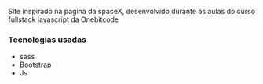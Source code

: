 Site inspirado na pagina da spaceX, desenvolvido durante as aulas do curso fullstack javascript da Onebitcode

### Tecnologias usadas
* sass
* Bootstrap
* Js